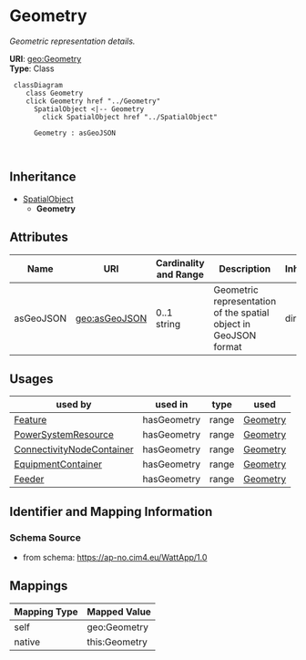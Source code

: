 # Geometry


_Geometric representation details._





**URI**: [geo:Geometry](http://www.opengis.net/ont/geosparql#Geometry)<br />
**Type**: Class




```mermaid
 classDiagram
    class Geometry
    click Geometry href "../Geometry"
      SpatialObject <|-- Geometry
        click SpatialObject href "../SpatialObject"
      
      Geometry : asGeoJSON
        
      
```





## Inheritance
* [SpatialObject](SpatialObject.md)
    * **Geometry**



## Attributes


| Name | URI | Cardinality and Range | Description | Inheritance |
| ---  | --- | --- | --- | --- |
| asGeoJSON | [geo:asGeoJSON](http://www.opengis.net/ont/geosparql#asGeoJSON) | 0..1 <br />  string  | Geometric representation of the spatial object in GeoJSON format | direct |





## Usages

| used by | used in | type | used |
| ---  | --- | --- | --- |
| [Feature](Feature.md) | hasGeometry | range | [Geometry](Geometry.md) |
| [PowerSystemResource](PowerSystemResource.md) | hasGeometry | range | [Geometry](Geometry.md) |
| [ConnectivityNodeContainer](ConnectivityNodeContainer.md) | hasGeometry | range | [Geometry](Geometry.md) |
| [EquipmentContainer](EquipmentContainer.md) | hasGeometry | range | [Geometry](Geometry.md) |
| [Feeder](Feeder.md) | hasGeometry | range | [Geometry](Geometry.md) |






## Identifier and Mapping Information







### Schema Source


* from schema: https://ap-no.cim4.eu/WattApp/1.0





## Mappings

| Mapping Type | Mapped Value |
| ---  | ---  |
| self | geo:Geometry |
| native | this:Geometry |




